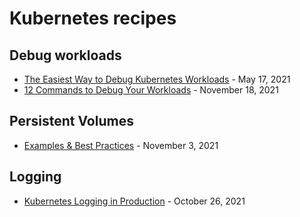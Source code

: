 # Kubernetes recipes

## Debug workloads

- [The Easiest Way to Debug Kubernetes Workloads](https://martinheinz.dev/blog/49) - May 17, 2021
- [12 Commands to Debug Your Workloads](https://thenewstack.io/living-with-kubernetes-12-commands-to-debug-your-workloads/) - November 18, 2021

## Persistent Volumes

- [Examples & Best Practices](https://loft.sh/blog/kubernetes-persistent-volumes-examples-and-best-practices/) - November 3, 2021

## Logging

- [Kubernetes Logging in Production](https://codersociety.com/blog/articles/kubernetes-logging) - October 26, 2021
